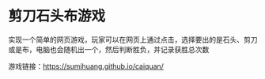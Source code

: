 # 剪刀石头布游戏
实现一个简单的网页游戏，玩家可以在网页上通过点击，选择要出的是石头、剪刀或是布，电脑也会随机出一个，然后判断胜负，并记录获胜总次数

游戏链接：https://sumihuang.github.io/caiquan/
